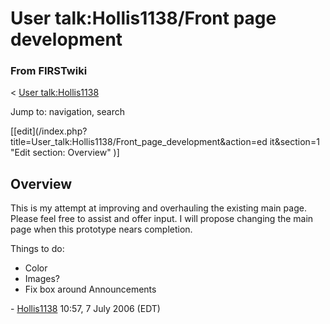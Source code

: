 # User talk:Hollis1138/Front page development

### From FIRSTwiki

&lt; [User talk:Hollis1138](/index.php/User_talk:Hollis1138 "User
talk:Hollis1138" )

Jump to: navigation, search

[[edit](/index.php?title=User_talk:Hollis1138/Front_page_development&action=ed
it&section=1 "Edit section: Overview" )]

##  Overview

This is my attempt at improving and overhauling the existing main page. Please
feel free to assist and offer input. I will propose changing the main page
when this prototype nears completion.

Things to do:

  * Color 
  * Images? 
  * Fix box around Announcements 

\- [Hollis1138](/index.php/User:Hollis1138 "User:Hollis1138" ) 10:57, 7 July
2006 (EDT)


